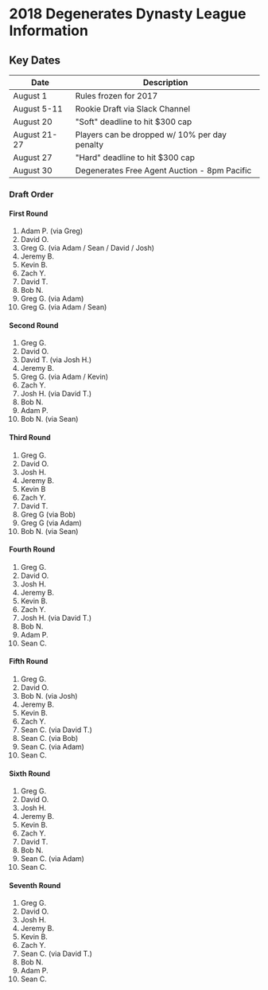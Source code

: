 # 2018 Degenerates Dynasty League Information 

## Key Dates

| Date         | Description |
|--------------|-------------|
| August 1     | Rules frozen for 2017 |
| August 5-11  | Rookie Draft via Slack Channel |
| August 20    | "Soft" deadline to hit $300 cap |
| August 21-27 | Players can be dropped w/ 10% per day penalty |
| August 27    | "Hard" deadline to hit $300 cap |
| August 30    | Degenerates Free Agent Auction - 8pm Pacific |


### Draft Order

#### First Round
  1. Adam P. (via Greg)
  2. David O.
  3. Greg G. (via Adam / Sean / David / Josh)
  4. Jeremy B.
  5. Kevin B.
  6. Zach Y.
  7. David T.
  8. Bob N.
  9. Greg G. (via Adam)
  10. Greg G. (via Adam / Sean) 

#### Second Round
  1. Greg G.
  2. David O.
  3. David T. (via Josh H.)
  4. Jeremy B.
  5. Greg G. (via Adam / Kevin)
  6. Zach Y.
  7. Josh H. (via David T.)
  8. Bob N.
  9. Adam P.
  10. Bob N. (via Sean)

#### Third Round
  1. Greg G.
  2. David O.
  3. Josh H.
  4. Jeremy B.
  5. Kevin B
  6. Zach Y.
  7. David T.
  8. Greg G (via Bob)
  9. Greg G (via Adam)
  10. Bob N. (via Sean)

#### Fourth Round
  1. Greg G.
  2. David O.
  3. Josh H.
  4. Jeremy B.
  5. Kevin B.
  6. Zach Y.
  7. Josh H. (via David T.)
  8. Bob N.
  9. Adam P.
  10. Sean C. 

#### Fifth Round
  1. Greg G.
  2. David O.
  3. Bob N. (via Josh)
  4. Jeremy B.
  5. Kevin B.
  6. Zach Y.
  7. Sean C. (via David T.)
  8. Sean C. (via Bob)
  9. Sean C. (via Adam)
  10. Sean C. 

#### Sixth Round
  1. Greg G.
  2. David O.
  3. Josh H.
  4. Jeremy B.
  5. Kevin B.
  6. Zach Y.
  7. David T.
  8. Bob N.
  9. Sean C. (via Adam)
  10. Sean C. 

#### Seventh Round
  1. Greg G.
  2. David O.
  3. Josh H.
  4. Jeremy B.
  5. Kevin B.
  6. Zach Y.
  7. Sean C. (via David T.)
  8. Bob N.
  9. Adam P.
  10. Sean C. 
